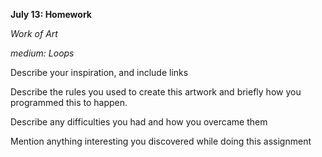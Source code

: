 **July 13: Homework**

*Work of Art*

*medium: Loops*

Describe your inspiration, and include links


Describe the rules you used to create this artwork and briefly how you programmed this to happen.


Describe any difficulties you had and how you overcame them


Mention anything interesting you discovered while doing this assignment
